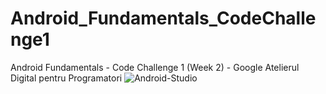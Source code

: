 # Android_Fundamentals_CodeChallenge1
Android Fundamentals - Code Challenge 1 (Week 2) - Google Atelierul Digital pentru Programatori
![Android-Studio](https://ibb.co/GQ4hxM0)
